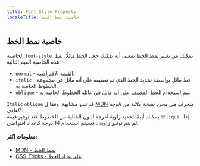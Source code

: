 ```yaml
---
title: Font Style Property
localeTitle: خاصية نمط الخط
---
```

## خاصية نمط الخط

الخاصية `font-style` تمكنك من تغيير نمط الخط بمعنى أنه يمكنك جعل الخط مائلًا. تقبل هذه الخاصية القيم التالية:

*   `normal` - القيمة الافتراضية.
*   `italic` - خط مائل بواسطة تحديد الخط الذي تم تصنيفه على أنه مائل في مجموعة الخطوط الخاصة به.
*   `oblique` - يتم استخدام الخط المصنف على أنه مائل في عائلة الخطوط الخاصة به.

`Italic` `oblique` قد تبدو مشابهة. وفقا ل [MDN](https://developer.mozilla.org/en-US/) _منحرف هي مجرد نسخة مائلة من الوجه العادي_ .  
يمكنك أيضًا تحديد زاوية لدرجة اللون الخالية من الخطوط عند توفير قيمة `oblique` . إذا لم يتم توفير زاوية ، فسيتم استخدام 14 درجة كإعداد افتراضي.

#### معلومات اكثر:

*   [MDN - نمط الخط](https://developer.mozilla.org/en-US/docs/Web/CSS/font-style)
*   [CSS-Tricks - على غرار الخط](https://css-tricks.com/almanac/properties/f/font-style/)